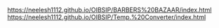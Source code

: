 
https://neelesh1112.github.io/OIBSIP/BARBERS%20BAZAAR/index.html
https://neelesh1112.github.io/OIBSIP/Temp.%20Converter/index.html
